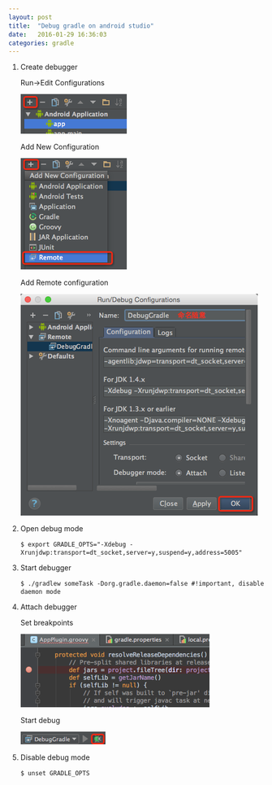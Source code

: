```yaml
---
layout: post
title:  "Debug gradle on android studio"
date:   2016-01-29 16:36:03
categories: gradle
---
```


1. Create debugger

    Run->Edit Configurations

    ![Edit configurations](/images/debug-gradle-1.png)

    Add New Configuration

    ![Add New Configuration](/images/debug-gradle-2.png)

    Add Remote configuration

    ![Add Remote configuration](/images/debug-gradle-3.png)

2. Open debug mode
    
    ```
    $ export GRADLE_OPTS="-Xdebug -Xrunjdwp:transport=dt_socket,server=y,suspend=y,address=5005"
    ```

3. Start debugger

    ```
    $ ./gradlew someTask -Dorg.gradle.daemon=false #!important, disable daemon mode
    ```

4. Attach debugger

    Set breakpoints

    ![Add Remote configuration](/images/debug-gradle-6.png)

    Start debug

    ![Add Remote configuration](/images/debug-gradle-7.png)

5. Disable debug mode

    ```
    $ unset GRADLE_OPTS
    ```